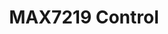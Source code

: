---
tag: m7219
codes:
- M7219
title: MAX7219 Control
long: Set the state of one or more Max7219 matrix displays or 7-segment digital displays.
notes: Requires `MAX7219_DEBUG`.
parameters:
- tag: C
  optional: true
  description: Set the column specified by `C` to bit pattern `V`.
  values:
  - tag: column
    type: int
- tag: R
  optional: true
  description: Set the row specified by `R` to bit pattern `V`.
  values:
  - tag: row
    type: int
- tag: I
  optional: true
  description: Initialize (clear) all matrixes.
- tag: F
  optional: true
  description: Fill the matrix by turning on all LEDs.
- tag: P
  optional: true
  description: Print the LED array state for debugging.
- tag: V
  optional: true
  description: Value to apply when using the `C`, `R`, or `X`/`Y` parameters.
  values:
  - tag: bits
    type: long
- tag: X
  optional: true
  description: Set a matrix LED at the given `X` position to the `V` value. If no
    `V` is given, toggle the LED state.
  values:
  - tag: index
    type: int
- tag: Y
  optional: true
  description: Set a matrix LED at the given `Y` position to the `V` value. If no
    `V` is given, toggle the LED state.
  values:
  - tag: index
    type: int
example: 
examples: 
---